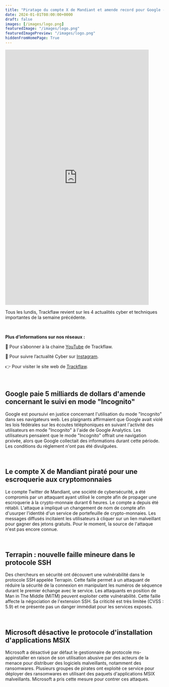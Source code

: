 ```yaml
---
title: "Piratage du compte X de Mandiant et amende record pour Google - Les4ActusCyber : semaine du 01 janvier"
date: 2024-01-01T08:00:00+0000
draft: false
images: [/images/logo.png]
featuredImage: "/images/logo.png"
featuredImagePreview: "/images/logo.png"
hiddenFromHomePage: True
---
```

    
<div class="flex-container">
   <div class="flex-items">
   <iframe width="456" height="811" src="https://www.youtube.com/embed/253xTOrOowk" title="#Les4ActusCyber - Semaine du 01 janvier" frameborder="0" allow="accelerometer; autoplay; clipboard-write; encrypted-media; gyroscope; picture-in-picture; web-share" allowfullscreen></iframe>
   </div>

   <div class="flex-items">
      <p>Tous les lundis, Trackflaw revient sur les 4 actualités cyber et techniques importantes de la semaine précédente.</p>
      <br>
      <p><strong>Plus d’informations sur nos réseaux :</strong></p>
      <p>🔴 Pour s’abonner à la chaine <a href="https://www.youtube.com/@trackflaw" target="_blank" rel="noopener noreffer ">YouTube</a> de Trackflaw.</p>
      <p>📸 Pour suivre l’actualité Cyber sur <a href="https://www.instagram.com/trackflaw/" target="_blank" rel="noopener noreffer ">Instagram</a>.</p>
      <p>👉 Pour visiter le site web de <a href="https://trackflaw.com" target="_blank" rel="noopener noreffer ">Trackflaw</a>.</p>
   </div>
</div>

    
<br>

## Google paie 5 milliards de dollars d'amende concernant le suivi en mode "Incognito"

Google est poursuivi en justice concernant l'utilisation du mode "Incognito" dans ses navigateurs web. Les plaignants affirmaient que Google avait violé les lois fédérales sur les écoutes téléphoniques en suivant l'activité des utilisateurs en mode "Incognito" à l'aide de Google Analytics.
Les utilisateurs pensaient que le mode "Incognito" offrait une navigation prxivée, alors que Google collectait des informations durant cette période. Les conditions du règlement n'ont pas été divulguées.


<br>

## Le compte X de Mandiant piraté pour une escroquerie aux cryptomonnaies

Le compte Twitter de Mandiant, une société de cybersécurité, a été compromis par un attaquant ayant utilisé le compte afin de propager une escroquerie à la crypto-monnaie durant 6 heures. Le compte a depuis été rétabli.
L'attaque a impliqué un changement de nom de compte afin d'usurper l'identité d'un service de portefeuille de crypto-monnaies. Les messages diffusés incitaient les utilisateurs à cliquer sur un lien malveillant pour gagner des jetons gratuits. Pour le moment, la source de l'attaque n'est pas encore connue.


<br>

## Terrapin : nouvelle faille mineure dans le protocole SSH

Des chercheurs en sécurité ont découvert une vulnérabilité dans le protocole SSH appelée Terrapin. Cette faille permet à un attaquant de réduire la sécurité de la connexion en manipulant les numéros de séquence durant le premier échange avec le service.
Les attaquants en position de Man in The Middle (MiTM) peuvent exploiter cette vulnérabilité. Cette faille affecte la négociation de l'extension SSH. Sa criticité est très limitée (CVSS : 5.9) et ne présente pas un danger immédiat pour les services exposés.


<br>

## Microsoft désactive le protocole d'installation d'applications MSIX

Microsoft a désactivé par défaut le gestionnaire de protocole ms-appinstaller en raison de son utilisation abusive par des acteurs de la menace pour distribuer des logiciels malveillants, notamment des ransomwares.
Plusieurs groupes de pirates ont exploité ce service pour déployer des ransomwares en utilisant des paquets d'applications MSIX malveillants. Microsoft a pris cette mesure pour contrer ces attaques.

